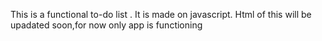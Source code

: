 This is a functional to-do list .
It is made on javascript.
Html of this will be upadated soon,for now only app is functioning
